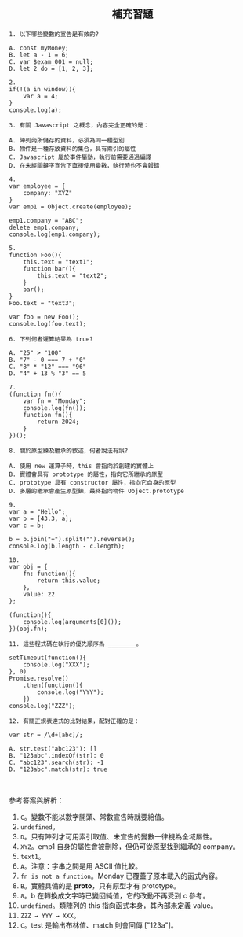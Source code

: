<h2 align="center">補充習題</h2>

```
1. 以下哪些變數的宣告是有效的?

A. const myMoney;
B. let a - 1 = 6;
C. var $exam_001 = null;
D. let 2_do = [1, 2, 3];
```
```
2.
if(!(a in window)){
    var a = 4;
}
console.log(a);
```
```
3. 有關 Javascript 之概念，內容完全正確的是：

A. 陣列內所儲存的資料，必須為同一種型別
B. 物件是一種存放資料的集合，具有索引的屬性
C. Javascript 屬於事件驅動，執行前需要通過編譯
D. 在未經關鍵字宣告下直接使用變數，執行時也不會報錯
```
```
4.
var employee = {
    company: "XYZ"
}
var emp1 = Object.create(employee);

emp1.company = "ABC";
delete emp1.company;
console.log(emp1.company);
```
```
5.
function Foo(){
    this.text = "text1";
    function bar(){
        this.text = "text2";
    }
    bar();
}
Foo.text = "text3";

var foo = new Foo();
console.log(foo.text);
```
```
6. 下列何者運算結果為 true?

A. "25" > "100"
B. "7" - 0 === 7 + "0"
C. "8" * "12" === "96"
D. "4" + 13 % "3" == 5
```
```
7.
(function fn(){
    var fn = "Monday";
    console.log(fn());
    function fn(){
        return 2024;
    }
})();
```
```
8. 關於原型鍊及繼承的敘述，何者說法有誤?

A. 使用 new 運算子時，this 會指向於創建的實體上
B. 實體會具有 prototype 的屬性，指向它所繼承的原型
C. prototype 具有 constructor 屬性，指向它自身的原型
D. 多層的繼承會產生原型鍊，最終指向物件 Object.prototype
```
```
9.
var a = "Hello";
var b = [43.3, a];
var c = b;

b = b.join("+").split("").reverse();
console.log(b.length - c.length);
```
```
10.
var obj = {
    fn: function(){
        return this.value;
    },
    value: 22
};

(function(){
    console.log(arguments[0]());
})(obj.fn);
```
```
11. 這些程式碼在執行的優先順序為 ________。

setTimeout(function(){
    console.log("XXX");
}, 0)
Promise.resolve()
    .then(function(){
        console.log("YYY");
    })
console.log("ZZZ");
```
```
12. 有關正規表達式的比對結果，配對正確的是：

var str = /\d+[abc]/;

A. str.test("abc123"): []
B. "123abc".indexOf(str): 0
C. "abc123".search(str): -1
D. "123abc".match(str): true
```
<br>

參考答案與解析：
1. `C`。變數不能以數字開頭、常數宣告時就要給值。
2. `undefined`。
3. `D`。只有陣列才可用索引取值、未宣告的變數一律視為全域屬性。
4. `XYZ`。emp1 自身的屬性會被刪除，但仍可從原型找到繼承的 company。
5. `text1`。
6. `A`。注意：字串之間是用 ASCII 值比較。
7. `fn is not a function`。Monday 已覆蓋了原本載入的函式內容。
8. `B`。實體具備的是 __proto__，只有原型才有 prototype。
9. `8`。b 在轉換成文字時已變回純值，它的改動不再受到 c 參考。
10. `undefined`。類陣列的 this 指向函式本身，其內部未定義 value。
11. `ZZZ → YYY → XXX`。
12. `C`。test 是輸出布林值、match 則會回傳 ["123a"]。
